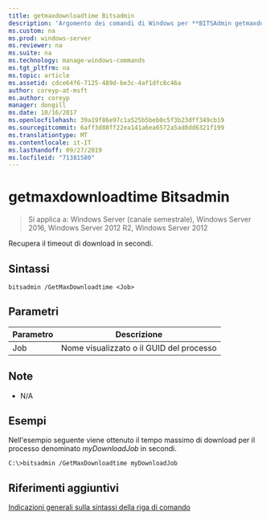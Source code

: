 ```yaml
---
title: getmaxdownloadtime Bitsadmin
description: 'Argomento dei comandi di Windows per **BITSAdmin getmaxdownloadtime** : Recupera il timeout di download in secondi.'
ms.custom: na
ms.prod: windows-server
ms.reviewer: na
ms.suite: na
ms.technology: manage-windows-commands
ms.tgt_pltfrm: na
ms.topic: article
ms.assetid: cdce64f6-7125-489d-be3c-4af1dfc8c46a
author: coreyp-at-msft
ms.author: coreyp
manager: dongill
ms.date: 10/16/2017
ms.openlocfilehash: 39a19f86e97c1a525b5beb0c5f3b23dff349cb19
ms.sourcegitcommit: 6aff3d88ff22ea141a6ea6572a5ad8dd6321f199
ms.translationtype: MT
ms.contentlocale: it-IT
ms.lasthandoff: 09/27/2019
ms.locfileid: "71381580"
---
```

# <a name="bitsadmin-getmaxdownloadtime"></a>getmaxdownloadtime Bitsadmin

>Si applica a: Windows Server (canale semestrale), Windows Server 2016, Windows Server 2012 R2, Windows Server 2012

Recupera il timeout di download in secondi.

## <a name="syntax"></a>Sintassi

```
bitsadmin /GetMaxDownloadtime <Job> 
```

## <a name="parameters"></a>Parametri

|Parametro|Descrizione|
|-------|--------|
|Job|Nome visualizzato o il GUID del processo|

## <a name="remarks"></a>Note

-   N\/A

## <a name="BKMK_examples"></a>Esempi
Nell'esempio seguente viene ottenuto il tempo massimo di download per il processo denominato *myDownloadJob* in secondi.

```
C:\>bitsadmin /GetMaxDownloadtime myDownloadJob
```

## <a name="additional-references"></a>Riferimenti aggiuntivi
[Indicazioni generali sulla sintassi della riga di comando](command-line-syntax-key.md)



